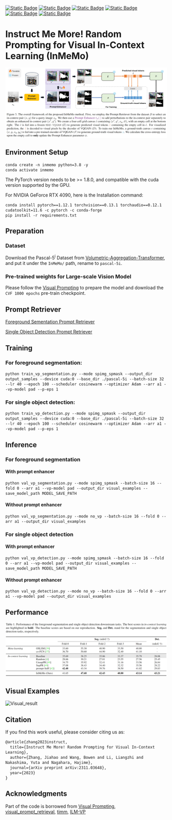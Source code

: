 [![Static Badge](https://img.shields.io/badge/WACV-2024-blue)](https://wacv2024.thecvf.com/)
[![Static Badge](https://img.shields.io/badge/InMeMo-ArXiv-b31b1b)](https://arxiv.org/abs/2311.03648)
[![Static Badge](https://img.shields.io/badge/InMeMo-PDF-pink)](https://arxiv.org/pdf/2311.03648.pdf)
[![Static Badge](https://img.shields.io/badge/PyTorch-1.12.1-orange)](https://pytorch.org/get-started/previous-versions/#linux-and-windows-10)
[![Static Badge](https://img.shields.io/badge/cudatoolkit-11.6-1f5e96)](https://developer.nvidia.com/cuda-11-6-0-download-archive)
[![Static Badge](https://img.shields.io/badge/Python-3.8-blue)](https://www.python.org/downloads/release/python-380/)

# Instruct Me More! Random Prompting for Visual In-Context Learning (InMeMo)

![InMeMo](Figure/inmemo.png)

## Environment Setup
```
conda create -n inmemo python=3.8 -y
conda activate inmemo
```
The PyTorch version needs to be >= 1.8.0, and compatible with the cuda version supported by the GPU.

For NVIDIA GeForce RTX 4090, here is the Installation command:
```
conda install pytorch==1.12.1 torchvision==0.13.1 torchaudio==0.12.1 cudatoolkit=11.6 -c pytorch -c conda-forge
pip install -r requirements.txt
```
## Preparation
### Dataset
Download the Pascal-5<sup>i</sup> Dataset from [Volumetric-Aggregation-Transformer](https://github.com/Seokju-Cho/Volumetric-Aggregation-Transformer), and put it under the ```InMeMo/``` path, rename to ```pascal-5i```.
### Pre-trained weights for Large-scale Vision Model
Please follow the [Visual Prompting](https://github.com/amirbar/visual_prompting) to prepare the model and download the ```CVF 1000 epochs``` pre-train checkpoint.
## Prompt Retriever
[Foreground Sementation Prompt Retriever](./Segmentation.md)

[Single Object Detection Prompt Retriever](./Detection.md)
## Training
### For foreground segmentation:
```
python train_vp_segmentation.py --mode spimg_spmask --output_dir output_samples --device cuda:0 --base_dir ./pascal-5i --batch-size 32 --lr 40 --epoch 100 --scheduler cosinewarm --optimizer Adam --arr a1 --vp-model pad --p-eps 1
```
### For single object detection:
```
python train_vp_detection.py --mode spimg_spmask --output_dir output_samples --device cuda:0 --base_dir ./pascal-5i --batch-size 32 --lr 40 --epoch 100 --scheduler cosinewarm --optimizer Adam --arr a1 --vp-model pad --p-eps 1
```

## Inference
### For foreground segmentation
#### With prompt enhancer
```
python val_vp_segmentation.py --mode spimg_spmask --batch-size 16 --fold 0 --arr a1 --vp-model pad --output_dir visual_examples --save_model_path MODEL_SAVE_PATH
```
#### Without prompt enhancer
```
python val_vp_segmentation.py --mode no_vp --batch-size 16 --fold 0 --arr a1 --output_dir visual_examples
```
### For single object detection
#### With prompt enhancer
```
python val_vp_detection.py --mode spimg_spmask --batch-size 16 --fold 0 --arr a1 --vp-model pad --output_dir visual_examples --save_model_path MODEL_SAVE_PATH
```
#### Without prompt enhancer
```
python val_vp_detection.py --mode no_vp --batch-size 16 --fold 0 --arr a1 --vp-model pad --output_dir visual_examples
```

## Performance

![Performance](Figure/performance.png)

## Visual Examples

![Visual_result](Figure/visual_examples.png)

## Citation
If you find this work useful, please consider citing us as: 
```
@article{zhang2023instruct,
  title={Instruct Me More! Random Prompting for Visual In-Context Learning},
  author={Zhang, Jiahao and Wang, Bowen and Li, Liangzhi and Nakashima, Yuta and Nagahara, Hajime},
  journal={arXiv preprint arXiv:2311.03648},
  year={2023}
}
```
## Acknowledgments
Part of the code is borrowed from [Visual Prompting](https://github.com/amirbar/visual_prompting), [visual_prompt_retrieval](https://github.com/ZhangYuanhan-AI/visual_prompt_retrieval), [timm](https://github.com/huggingface/pytorch-image-models), [ILM-VP](https://github.com/OPTML-Group/ILM-VP)
